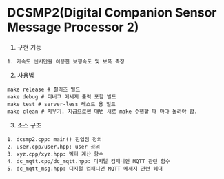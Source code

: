 # DCSMP2(Digital Companion Sensor Message Processor 2)

1. 구현 기능
```
1. 가속도 센서만을 이용한 보행속도 및 보폭 측정
```

2. 사용법
```
make release # 릴리즈 빌드
make debug # 디버그 메세지 출력 포함 빌드
make test # server-less 테스트 용 빌드
make clean # 지우기. 지금으로썬 매번 새로 make 수행할 때 마다 돌려야 함.
```

3. 소스 구조
```
1. dcsmp2.cpp: main() 진입점 정의
2. user.cpp/user.hpp: user 정의
3. xyz.cpp/xyz.hpp: 벡터 계산 함수
4. dc_mqtt.cpp/dc_mqtt.hpp: 디지털 컴패니언 MQTT 관련 함수
5. dc_mqtt_msg.hpp: 디지털 컴패니언 MQTT 메세지 관련 헤더
```
